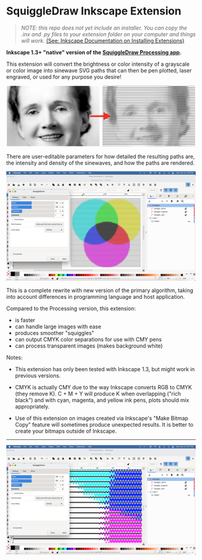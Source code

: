 # SquiggleDraw Inkscape Extension

> *NOTE: this repo does not yet include an installer. You can copy the .inx and .py files to your extension folder on your computer and things will work.* [(See: Inkscape Documentation on Installing Extensions)](https://inkscape-manuals.readthedocs.io/en/latest/extensions.html#installing-extensions)

**Inkscape 1.3+ "native" version of the [SquiggleDraw Processing app](https://github.com/gwygonik/SquiggleDraw/).**

This extension will convert the brightness or color intensity of a grayscale or color image into sinewave SVG paths that can then be pen plotted, laser engraved, or used for any purpose you desire! 

![SquiggleDraw output example in grayscale](./images/ss_3.png?raw=true)

There are user-editable parameters for how detailed the resulting paths are, the intensity and density of the sinewaves, and how the paths are rendered.

![SquiggleDraw UI with CMYK Example](./images/ss_1.png?raw=true)

This is a complete rewrite with new version of the primary algorithm, taking into account differences in programming language and host application.

Compared to the Processing version, this extension:
- is faster
- can handle large images with ease
- produces smoother "squiggles"
- can output CMYK color separations for use with CMY pens
- can process transparent images (makes background white)

Notes:

- This extension has only been tested with Inkscape 1.3, but might work in previous versions.

- CMYK is actually CMY due to the way Inkscape converts RGB to CMYK (they remove K). C + M + Y will produce K when overlapping ("rich black") and with cyan, magenta, and yellow ink pens, plots should mix appropriately.

- Use of this extension on images created via Inkscape's "Make Bitmap Copy" feature will sometimes produce unexpected results. It is better to create your bitmaps outside of Inkscape.

---
![SquiggleDraw UI with close-up of CMYK Example](./images/ss_2.png?raw=true)
